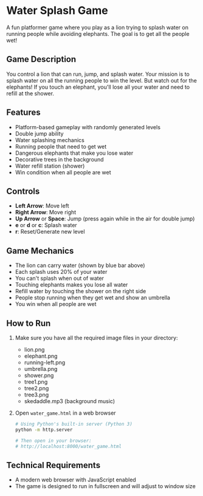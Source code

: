 # Water Splash Game

A fun platformer game where you play as a lion trying to splash water on running people while avoiding elephants. The goal is to get all the people wet!

## Game Description

You control a lion that can run, jump, and splash water. Your mission is to splash water on all the running people to win the level. But watch out for the elephants! If you touch an elephant, you'll lose all your water and need to refill at the shower.

## Features
- Platform-based gameplay with randomly generated levels
- Double jump ability
- Water splashing mechanics
- Running people that need to get wet
- Dangerous elephants that make you lose water
- Decorative trees in the background
- Water refill station (shower)
- Win condition when all people are wet

## Controls
- **Left Arrow**: Move left
- **Right Arrow**: Move right
- **Up Arrow** or **Space**: Jump (press again while in the air for double jump)
- **e** or **d** or **c**: Splash water
- **r**: Reset/Generate new level

## Game Mechanics
- The lion can carry water (shown by blue bar above)
- Each splash uses 20% of your water
- You can't splash when out of water
- Touching elephants makes you lose all water
- Refill water by touching the shower on the right side
- People stop running when they get wet and show an umbrella
- You win when all people are wet

## How to Run
1. Make sure you have all the required image files in your directory:
   - lion.png
   - elephant.png
   - running-left.png
   - umbrella.png
   - shower.png
   - tree1.png
   - tree2.png
   - tree3.png
   - skedaddle.mp3 (background music)

2. Open `water_game.html` in a web browser
   ```bash
   # Using Python's built-in server (Python 3)
   python -m http.server

   # Then open in your browser:
   # http://localhost:8000/water_game.html
   ```

## Technical Requirements
- A modern web browser with JavaScript enabled
- The game is designed to run in fullscreen and will adjust to window size 